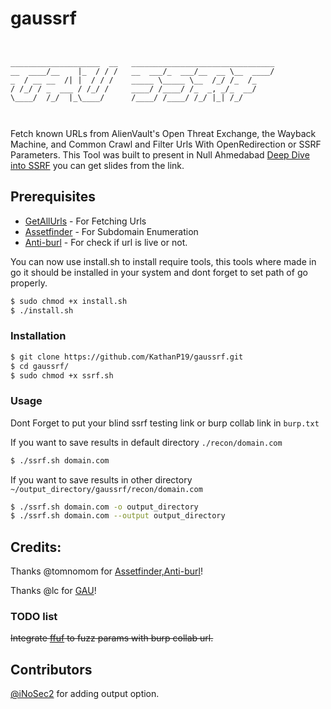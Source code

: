 # gaussrf
```


____________________  __   ________________________________
__  ____/__    |_  / / /   __  ___/_  ___/__  __ \__  ____/
_  / __ __  /| |  / / /    _____ \_____ \__  /_/ /_  /_    
/ /_/ / _  ___ / /_/ /     ____/ /____/ /_  _, _/_  __/    
\____/  /_/  |_\____/      /____/ /____/ /_/ |_| /_/       
                                                           


```
Fetch known URLs from AlienVault's Open Threat Exchange, the Wayback Machine, and Common Crawl and Filter Urls With OpenRedirection or SSRF Parameters. This Tool was built to present in Null Ahmedabad [Deep Dive into SSRF](https://null.co.in/event_sessions/3086-deep-dive-into-ssrf) you can get slides from the link.

## Prerequisites

* [GetAllUrls](https://github.com/lc/gau) - For Fetching Urls
* [Assetfinder](https://github.com/tomnomnom/assetfinder) - For Subdomain Enumeration
* [Anti-burl](https://github.com/tomnomnom/hacks/tree/master/anti-burl) - For check if url is live or not.

You can now use install.sh to install require tools, this tools where made in go it should be installed in your system and dont forget to set path of go properly.
```bash
$ sudo chmod +x install.sh
$ ./install.sh
```
### Installation

```bash
$ git clone https://github.com/KathanP19/gaussrf.git
$ cd gaussrf/
$ sudo chmod +x ssrf.sh
``` 
### Usage
Dont Forget to put your blind ssrf testing link or burp collab link in `burp.txt`

If you want to save results in default directory `./recon/domain.com`
```bash
$ ./ssrf.sh domain.com
```
If you want to save results in other directory `~/output_directory/gaussrf/recon/domain.com`
```bash
$ ./ssrf.sh domain.com -o output_directory
$ ./ssrf.sh domain.com --output output_directory
```

## Credits:
Thanks @tomnomom for [Assetfinder,Anti-burl](https://github.com/tomnomnom)!

Thanks @lc for [GAU](https://github.com/lc/gau)!

### TODO list

~~Integrate [ffuf](https://github.com/ffuf/ffuf) to fuzz params with burp collab url.~~

## Contributors
[@iNoSec2](https://github.com/iNoSec2) for adding output option.
